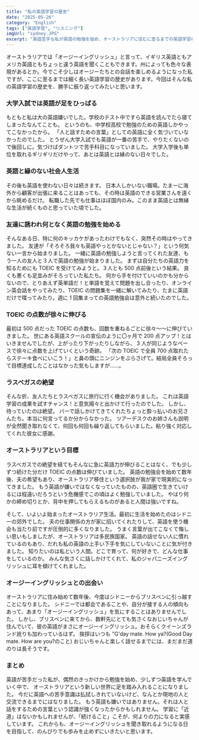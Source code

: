 ```yaml
---
title: "私の英語学習の歴史"
date: "2025-05-26"
category: "English"
tags: ["英語学習", "リスニング"]
imgUrl: "sydney.JPG"
excerpt: "英語苦手な私が英語の勉強を始め、オーストラリアに住むに至るまでの英語学習の歴史を勝手に振り返ります。"
---
```


オーストラリアでは「オージーイングリッシュ」と言って、イギリス英語ともアメリカ英語ともちょっと違う英語を聞くこともできます。州によっても色々な表現があるとか。今でこそ少しはオージーたちとの会話を楽しめるようになった私ですが、ここに至るまでは細く長い英語学習の歴史があります。今回はそんな私の英語学習の歴史を、勝手に振り返ってみたいと思います。

### 大学入試では英語が足をひっぱる

もともと私は大の英語嫌いでした。学校のテスト中ですら英語を読んでたら寝てしまったなんてことも。
というのも、中学校高校で勉強のための英語しかやってこなかったから。
「人と話すための言葉」としての英語に全く気づいていなかったのでした。
とうぜん大学入試でも英語が一番の苦手で、やりたくないので後回しに。気づけばダントツで苦手科目になっていました。
大学入学後も単位を取れるギリギリだけやって、あとは英語とは縁のない日々でした。

### 英語と縁のない社会人生活

その後も英語を使わない日々は続きます。
日本人しかいない職場。たまーに海外から顧客が出張に来ることはあっても、その時は英語のできる営業さんを遠くから眺めるだけ。
転職した先でも仕事はほぼ国内のみ。このまま英語とは無縁な生活が続くものと思っていた頃でした。

### 友達に誘われ何となく英語の勉強を始める

そんなある日、特に何のキッカケがあったわけでもなく、突然その時はやってきました。
友達が「そろそろ我々も英語やっとかないとじゃない？」という何気ない一言から始まりました。
一緒に英語の勉強しようと言ってくれた友達、もう一人の友人と３人で英語の勉強が始まりました。
まずは自分たちの英語力を知るためにも TOEIC を受けてみようと。３人とも 500 点前後という結果。
良くも悪くも足並みがそろっていた私たち。
何から手を付けていいのかも分からないので、とりあえず英単語だ！と単語を覚えて問題を出し合ったり、オンライン英会話をやってみたり、TOEIC の問題集を一緒に解いてみたり、たまに英語だけで喋ってみたり。週に 1 回集まっての英語勉強会は意外と続いたのでした。

### TOEIC の点数が徐々に伸びる

最初は 500 点だった TOEIC の点数も、回数を重ねるごとに徐々～～に伸びていきました。
世にある英語スクールの宣伝のように〇ヶ月で 200 点アップ！とはいきませんでしたが、上がったり下がったりしながら、
3 人が同じようなペースで徐々に点数を上げていくという奇跡。
「次の TOEIC で全員 700 点取れたらステーキ食べにいこう！」と鼻の頭にニンジンをぶらさげて。結局全員そろって目標達成したことはなかった気もしますが……。

### ラスベガスの絶望

そんな折、友人たちとラスベガスに旅行に行く機会がありました。
これは英語学習の成果を試すチャンス！と意気揚々と出かけて行ったのでした。
しかし、待っていたのは絶望。
バーで話しかけてきてくれたちょっと酔っ払いのお兄さんたち。本当に何言ってるか分からなかった。
ツアーデスクのお姉さんも説明が全然聞き取れなくて、何回も何回も繰り返してもらいました。粘り強く対応してくれた彼女に感謝。

### オーストラリアという目標

ラスベガスでの絶望を経てもそんなに急に英語力が伸びることはなく、でも少しずつ続けた分だけ TOEIC の点数は伸びていました。
英語の勉強会を始めて数年後、夫の希望もあり、オーストラリア移住という選択肢が我が家で現実的になってきました。
もう英語が嫌いではなくなっていたものの、英語圏で生きていけるには程遠いだろうという危機感でこの頃はよく勉強していました。
やはり何かの締め切りとか、背中を押してもらえるものがあると人間は強いですね。

そして、いよいよ始まったオーストラリア生活。最初に生活を始めたのはシドニーの郊外でした。
夫の仕事関係の方が家に招いてくれたりして、英語を使う機会も当たり前ですが圧倒的に多くなりました。
うまく言葉が出てこなくて悔しい思いもしましたが、オーストラリアは多民族国家。
英語の話せない人に慣れているのもあり、だれも私の英語の上手い下手を気にしていないことに気が付きました。
知りたいのは私という人間。どこで育って、何が好きで、どんな仕事をしているのか。
みんな気さくに話しかけてくれて、私のジャパニーズイングリッシュに耳を傾けてくれました。

### オージーイングリッシュとの出会い

オーストラリアに住み始めて数年後、今度はシドニーからブリスベンに引っ越すことになりました。
シドニーでは都会であることや、自分が接する人の傾向もあって、あまり「オージーイングリッシュ」を気にすることはありませんでした。
しかし、ブリスベンに来てから、数軒先にとても気さくなおじいちゃんが住んでいて、彼の英語がまさにオージーイングリッシュ。おそらくクイーンズランド訛りも加わっているはず。
挨拶はいつも "G'day mate. How ya?(Good Day mate. How are you?のこと)
おじいちゃんと楽しく話せるまでには、まだまだ道のりは長そうです。

### まとめ

英語が苦手だった私が、偶然のきっかけから勉強を始め、少しずつ英語を学んでいく中で、
オーストラリアという新しい世界に足を踏み入れることになりました。
今だに英語への苦手意識は払拭しきれていないけど、なんとか現地の人と交流できるまでにはなりました。
もう英語も嫌いではありません。それは人と話をするための言葉という認識が強くなったからかもしれません。
学習に「近道」はないかもしれませんが、「続けること」こそが、何よりの力になると実感しています。
これからも、オージーイングリッシュを聞き取れるようになる日を目指して、のんびりでも歩みを止めずにいきたいと思います。
